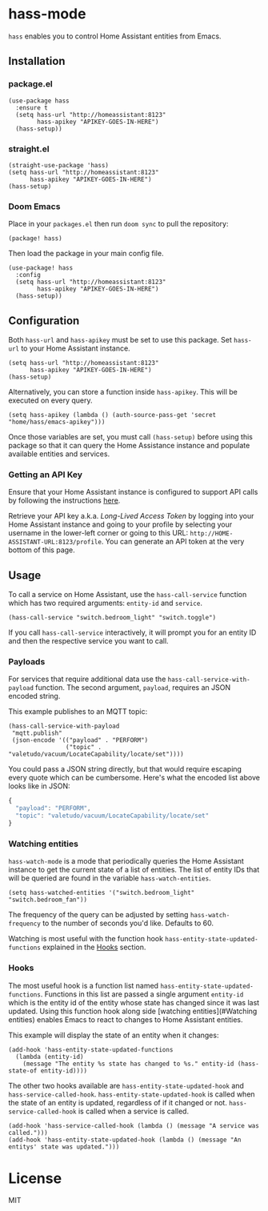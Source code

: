 # hass-mode

`hass` enables you to control Home Assistant entities from Emacs.

## Installation

### package.el

``` emacs-lisp
(use-package hass
  :ensure t
  (setq hass-url "http://homeassistant:8123"
        hass-apikey "APIKEY-GOES-IN-HERE")
  (hass-setup))
```

### straight.el

``` emacs-lisp
(straight-use-package 'hass)
(setq hass-url "http://homeassistant:8123"
      hass-apikey "APIKEY-GOES-IN-HERE")
(hass-setup)
```

### Doom Emacs

Place in your `packages.el` then run `doom sync` to pull the repository:

``` emacs-lisp
(package! hass)
```

Then load the package in your main config file.

``` emacs-lisp
(use-package! hass
  :config
  (setq hass-url "http://homeassistant:8123"
        hass-apikey "APIKEY-GOES-IN-HERE")
  (hass-setup))
```

## Configuration

Both `hass-url` and `hass-apikey` must be set to use this package. Set `hass-url` to your Home
Assistant instance.

``` emacs-lisp
(setq hass-url "http://homeassistant:8123"
      hass-apikey "APIKEY-GOES-IN-HERE")
(hass-setup)
```

Alternatively, you can store a function inside `hass-apikey`.
This will be executed on every query.

``` emacs-lisp
(setq hass-apikey (lambda () (auth-source-pass-get 'secret "home/hass/emacs-apikey")))
```

Once those variables are set, you must call `(hass-setup)` before using this package so that it can
query the Home Assistance instance and populate available entities and services.

### Getting an API Key

Ensure that your Home Assistant instance is configured to support API
calls by following the instructions
[here](https://www.home-assistant.io/integrations/api/).

Retrieve your API key a.k.a. *Long-Lived Access Token* by logging into
your Home Assistant instance and going to your profile by selecting your
username in the lower-left corner or going to this URL:
`http://HOME-ASSISTANT-URL:8123/profile`. You can generate an API token
at the very bottom of this page.

## Usage

To call a service on Home Assistant, use the `hass-call-service`
function which has two required arguments: `entity-id` and `service`.

``` emacs-lisp
(hass-call-service "switch.bedroom_light" "switch.toggle")
```

If you call `hass-call-service` interactively, it will prompt you for an
entity ID and then the respective service you want to call.

### Payloads

For services that require additional data use the `hass-call-service-with-payload` function. The
second argument, `payload`, requires an JSON encoded string.

This example publishes to an MQTT topic:

``` emacs-lisp
(hass-call-service-with-payload
 "mqtt.publish"
 (json-encode '(("payload" . "PERFORM")
                ("topic" . "valetudo/vacuum/LocateCapability/locate/set"))))
```

You could pass a JSON string directly, but that would require escaping every quote which can be
cumbersome. Here's what the encoded list above looks like in JSON:

``` javascript
{
  "payload": "PERFORM",
  "topic": "valetudo/vacuum/LocateCapability/locate/set"
}
```

### Watching entities

`hass-watch-mode` is a mode that periodically queries the Home Assistant instance to get the current
state of a list of entities. The list of entity IDs that will be queried are found in the variable
`hass-watch-entities`.

``` emacs-lisp
(setq hass-watched-entities '("switch.bedroom_light" "switch.bedroom_fan"))
```

The frequency of the query can be adjusted by setting
`hass-watch-frequency` to the number of seconds you'd like.
Defaults to 60.

Watching is most useful with the function hook `hass-entity-state-updated-functions` explained in
the [Hooks](#Hooks) section.

### Hooks

The most useful hook is a function list named `hass-entity-state-updated-functions`. Functions in
this list are passed a single argument `entity-id` which is the entity id of the entity whose state
has changed since it was last updated. Using this function hook along side [watching
entities](#Watching entities) enables Emacs to react to changes to Home Assistant entities.

This example will display the state of an entity when it changes:

``` emacs-lisp
(add-hook 'hass-entity-state-updated-functions
  (lambda (entity-id)
    (message "The entity %s state has changed to %s." entity-id (hass-state-of entity-id))))
```

The other two hooks available are `hass-entity-state-updated-hook` and
`hass-service-called-hook`. `hass-entity-state-updated-hook` is called
when the state of an entity is updated, regardless of if it changed or
not. `hass-service-called-hook` is called when a service is called.

``` emacs-lisp
(add-hook 'hass-service-called-hook (lambda () (message "A service was called.")))
(add-hook 'hass-entity-state-updated-hook (lambda () (message "An entitys' state was updated.")))
```

# License

MIT
